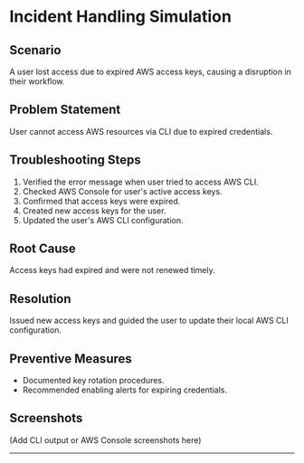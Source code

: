 # Incident Handling Simulation

## Scenario
A user lost access due to expired AWS access keys, causing a disruption in their workflow.

## Problem Statement
User cannot access AWS resources via CLI due to expired credentials.

## Troubleshooting Steps
1. Verified the error message when user tried to access AWS CLI.
2. Checked AWS Console for user's active access keys.
3. Confirmed that access keys were expired.
4. Created new access keys for the user.
5. Updated the user's AWS CLI configuration.

## Root Cause
Access keys had expired and were not renewed timely.

## Resolution
Issued new access keys and guided the user to update their local AWS CLI configuration.

## Preventive Measures
- Documented key rotation procedures.
- Recommended enabling alerts for expiring credentials.

## Screenshots
(Add CLI output or AWS Console screenshots here)

---

